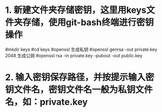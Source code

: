# 1. 新建文件夹存储密钥，这里用keys文件夹存储，使用git-bash终端进行密钥操作

#mkdir keys
#cd keys
#openssl
生成私钥
#openssl genrsa -out private.key 2048
生成公钥
#openssl rsa -in private.key -pubout -out public.key


# 2. 输入密钥保存路径，并按提示输入密钥文件名，密钥文件名一般为私钥文件名，如：private.key

